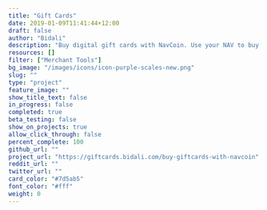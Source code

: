 ```yaml
---
title: "Gift Cards"
date: 2019-01-09T11:41:44+12:00
draft: false
author: "Bidali"
description: "Buy digital gift cards with NavCoin. Use your NAV to buy gift cards from 100s of top brands including Amazon, Uber, Overstock, Dominos, Xbox, eBay, iTunes and more."
resources: []
filter: ["Merchant Tools"]
bg_image: "/images/icons/icon-purple-scales-new.png"
slug: ""
type: "project"
feature_image: ""
show_title_text: false
in_progress: false
completed: true
beta_testing: false
show_on_projects: true
allow_click_through: false
percent_complete: 100
github_url: ""
project_url: "https://giftcards.bidali.com/buy-giftcards-with-navcoin"
reddit_url: ""
twitter_url: ""
card_color: "#7d5ab5"
font_color: "#fff"
weight: 0
---
```


